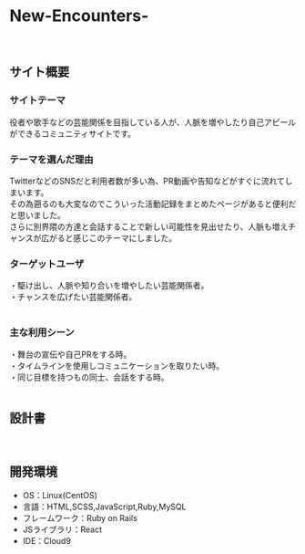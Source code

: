 # New-Encounters-
​
## サイト概要
### サイトテーマ
役者や歌手などの芸能関係を目指している人が、人脈を増やしたり自己アピールができるコミュニティサイトです。
​
### テーマを選んだ理由
TwitterなどのSNSだと利用者数が多い為、PR動画や告知などがすぐに流れてしまいます。<br>
その為遡るのも大変なのでこういった活動記録をまとめたページがあると便利だと思いました。<br>
さらに別界隈の方達と会話することで新しい可能性を見出せたり、人脈も増えチャンスが広がると感じこのテーマにしました。<br>
### ターゲットユーザ
・駆け出し、人脈や知り合いを増やしたい芸能関係者。<br>
・チャンスを広げたい芸能関係者。<br>
<br>
### 主な利用シーン
・舞台の宣伝や自己PRをする時。<br>
・タイムラインを使用しコミュニケーションを取りたい時。<br>
・同じ目標を持つもの同士、会話をする時。<br>
​
## 設計書
<!--テーマを設定・提出する時点では不要です-->
​
## 開発環境
- OS：Linux(CentOS)
- 言語：HTML,SCSS,JavaScript,Ruby,MySQL
- フレームワーク：Ruby on Rails
- JSライブラリ：React
- IDE：Cloud9
​